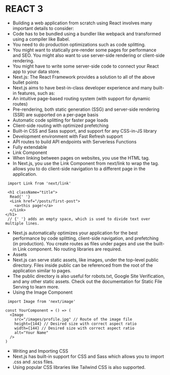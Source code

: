 # REACT 3

- Building a web application from scratch using React involves many important details to consider:
- Code has to be bundled using a bundler like webpack and transformed using a compiler like Babel.
- You need to do production optimizations such as code splitting.
- You might want to statically pre-render some pages for performance and SEO. You might also want to use server-side rendering or client-side rendering.
- You might have to write some server-side code to connect your React app to your data store.
- Next.js: The React Framework provides a solution to all of the above bullet points
- Next.js aims to have best-in-class developer experience and many built-in features, such as:
- An intuitive page-based routing system (with support for dynamic routes)
- Pre-rendering, both static generation (SSG) and server-side rendering (SSR) are supported on a per-page basis
- Automatic code splitting for faster page loads
- Client-side routing with optimized prefetching
- Built-in CSS and Sass support, and support for any CSS-in-JS library
- Development environment with Fast Refresh support
- API routes to build API endpoints with Serverless Functions
- Fully extendable
- Link Component
- When linking between pages on websites, you use the <a> HTML tag.
- In Next.js, you use the Link Component from next/link to wrap the <a> tag. <Link> allows you to do client-side navigation to a different page in the application.
```
 import Link from 'next/link'
 
 <h1 className="title">
  Read{' '}
  <Link href="/posts/first-post">
    <a>this page!</a>
  </Link>
</h1>
 // {' '} adds an empty space, which is used to divide text over multiple lines.
 ```
- Next.js automatically optimizes your application for the best performance by code splitting, client-side navigation, and prefetching (in production). You create routes as files under pages and use the built-in Link component. No routing libraries are required.
- Assets
- Next.js can serve static assets, like images, under the top-level public directory. Files inside public can be referenced from the root of the application similar to pages.
- The public directory is also useful for robots.txt, Google Site Verification, and any other static assets. Check out the documentation for Static File Serving to learn more.
- Using the Image Component
```
 import Image from 'next/image'

const YourComponent = () => (
  <Image
    src="/images/profile.jpg" // Route of the image file
    height={144} // Desired size with correct aspect ratio
    width={144} // Desired size with correct aspect ratio
    alt="Your Name"
  />
)
 ```
- Writing and Importing CSS
- Next.js has built-in support for CSS and Sass which allows you to import .css and .scss files.
- Using popular CSS libraries like Tailwind CSS is also supported.


